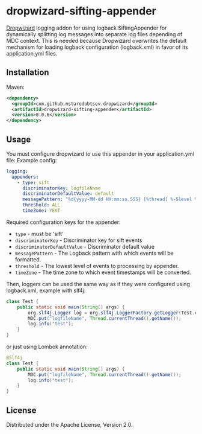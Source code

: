 # dropwizard-sifting-appender

[Dropwizard](http://dropwizard.io/) logging addon for using logback SiftingAppender for dynamically splitting log messages into separate log files depending of MDC context. This is needed because Dropwizard overwrites the default mechanism for loading logback configuration (logback.xml) in favor of its application.yml files.

## Installation
Maven:
```xml
<dependency>
  <groupId>com.github.mstarodubtsev.dropwizard</groupId>
  <artifactId>dropwizard-sifting-appender</artifactId>
  <version>0.0.6</version>
</dependency>
```

## Usage
You must configure dropwizard to use this appender in your application.yml file:
Example config:
```yaml
logging:
  appenders:
    - type: sift
      discriminatorKey: logfileName
      discriminatorDefaultValue: default
      messagePattern: "%d{yyyy-MM-dd HH:mm:ss.SSS} [%thread] %-5level %logger{36}: %msg%n"
      threshold: ALL
      timeZone: YEKT
```

Required configuration keys for the appender:
* `type` - must be 'sift'
* `discriminatorKey` - Discriminator key for sift events
* `discriminatorDefaultValue` - Discriminator default value
* `messagePattern` - The Logback pattern with which events will be formatted.
* `threshold` - The lowest level of events to processing by appender.
* `timeZone` - The time zone to which event timestamps will be converted.


Then, loggers can be used the same way as if they were configured using logback.xml, 
example with slf4j:
```java
class Test {
	public static void main(String[] args) {
		org.slf4j.Logger log = org.slf4j.LoggerFactory.getLogger(Test.class);
		MDC.put("logfileName", Thread.currentThread().getName());
		log.info("test");
	}
}
```

or just using Lombok annotation:
```java
@Slf4j
class Test {
	public static void main(String[] args) {
		MDC.put("logfileName", Thread.currentThread().getName());
		log.info("test");
	}
}
```

## License

Distributed under the Apache License, Version 2.0.